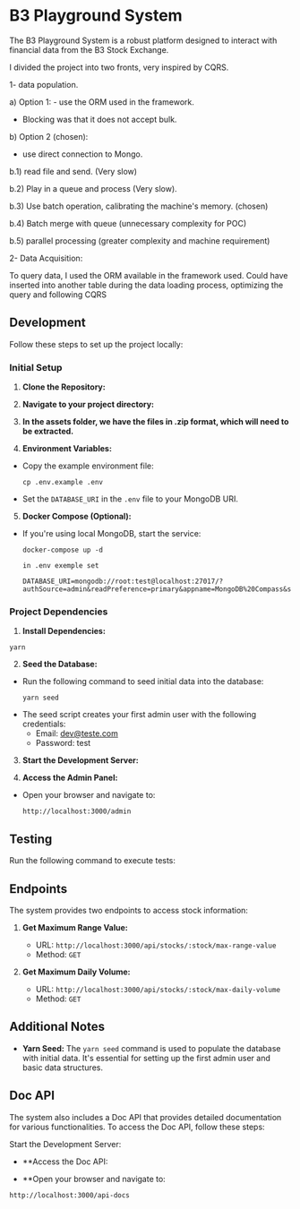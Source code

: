 # B3 Playground System

The B3 Playground System is a robust platform designed to interact with financial data from the B3 Stock Exchange. 

I divided the project into two fronts, very inspired by CQRS. 

1- data population. 

a) Option 1: - use the ORM used in the framework. 

- Blocking was that it does not accept bulk. 

b) Option 2 (chosen): 

- use direct connection to Mongo. 

b.1) read file and send. (Very slow) 

b.2) Play in a queue and process (Very slow). 

b.3) Use batch operation, calibrating the machine's memory. (chosen) 

b.4) Batch merge with queue (unnecessary complexity for POC)

b.5) parallel processing (greater complexity and machine requirement)

2- Data Acquisition:

To query data, I used the ORM available in the framework used. Could have inserted into another table during the data loading process, optimizing the query and following CQRS


## Development

Follow these steps to set up the project locally:

### Initial Setup

1. **Clone the Repository:**

2. **Navigate to your project directory:**

3. **In the assets folder, we have the files in .zip format, which will need to be extracted.**

4. **Environment Variables:**
- Copy the example environment file:
  ```
  cp .env.example .env
  ```
- Set the `DATABASE_URI` in the `.env` file to your MongoDB URI.

5. **Docker Compose (Optional):**
- If you're using local MongoDB, start the service:
  ```
  docker-compose up -d

  in .env exemple set

  DATABASE_URI=mongodb://root:test@localhost:27017/?authSource=admin&readPreference=primary&appname=MongoDB%20Compass&ssl=false
  ```

### Project Dependencies

1. **Install Dependencies:**

  ```
  yarn
  ```

2. **Seed the Database:**
- Run the following command to seed initial data into the database:
  ```
  yarn seed
  ```
- The seed script creates your first admin user with the following credentials:
  - Email: dev@teste.com
  - Password: test

3. **Start the Development Server:**

4. **Access the Admin Panel:**
- Open your browser and navigate to:
  ```
  http://localhost:3000/admin
  ```

## Testing

Run the following command to execute tests:




## Endpoints

The system provides two endpoints to access stock information:

1. **Get Maximum Range Value:**
   - URL: `http://localhost:3000/api/stocks/:stock/max-range-value`
   - Method: `GET`

2. **Get Maximum Daily Volume:**
   - URL: `http://localhost:3000/api/stocks/:stock/max-daily-volume`
   - Method: `GET`

## Additional Notes

- **Yarn Seed:** The `yarn seed` command is used to populate the database with initial data. It's essential for setting up the first admin user and basic data structures.


## Doc API

The system also includes a Doc API that provides detailed documentation for various functionalities. To access the Doc API, follow these steps:

Start the Development Server:

- **Access the Doc API:

- **Open your browser and navigate to:

```
http://localhost:3000/api-docs
```



